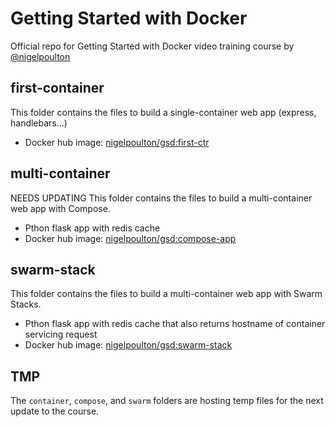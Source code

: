 # Getting Started with Docker

Official repo for Getting Started with Docker video training course by [@nigelpoulton](https://twitter.com/nigelpoulton)

## first-container

This folder contains the files to build a single-container web app (express, handlebars...)
- Docker hub image: [nigelpoulton/gsd:first-ctr](https://hub.docker.com/repository/docker/nigelpoulton/gsd)

## multi-container

NEEDS UPDATING
This folder contains the files to build a multi-container web app with Compose.
- Pthon flask app with redis cache
- Docker hub image: [nigelpoulton/gsd:compose-app](https://hub.docker.com/repository/docker/nigelpoulton/gsd)

## swarm-stack

This folder contains the files to build a multi-container web app with Swarm Stacks.
- Pthon flask app with redis cache that also returns hostname of container servicing request
- Docker hub image: [nigelpoulton/gsd:swarm-stack](https://hub.docker.com/repository/docker/nigelpoulton/gsd)


## TMP
The `container`, `compose`, and `swarm` folders are hosting temp files for the next update to the course.

